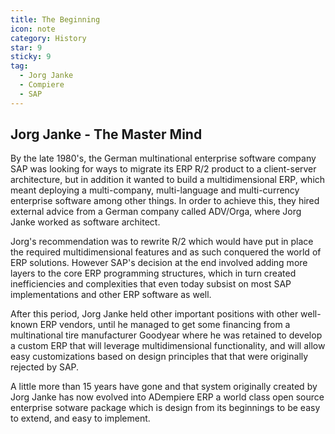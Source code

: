 ```yaml
---
title: The Beginning
icon: note
category: History
star: 9
sticky: 9
tag:
  - Jorg Janke
  - Compiere
  - SAP
---
```


## Jorg Janke - The Master Mind
By the late 1980's, the German multinational enterprise software company SAP was looking for ways to migrate its ERP R/2 product to a client-server architecture, but in addition it wanted to build a multidimensional ERP, which meant deploying a multi-company, multi-language and multi-currency enterprise software among other things. In order to achieve this, they hired external advice from a German company called ADV/Orga, where Jorg Janke worked as software architect.

Jorg's recommendation was to rewrite R/2 which would have put in place the required multidimensional features and as such conquered the world of ERP solutions. However SAP's decision at the end involved adding more layers to the core ERP programming structures, which in turn created inefficiencies and complexities that even today subsist on most SAP implementations and other ERP software as well.

After this period, Jorg Janke held other important positions with other well-known ERP vendors, until he managed to get some financing from a multinational tire manufacturer Goodyear where he was retained to develop a custom ERP that will leverage multidimensional functionality, and will allow easy customizations based on design principles that that were originally rejected by SAP.

A little more than 15 years have gone and that system originally created by Jorg Janke has now evolved into ADempiere ERP a world class open source enterprise sotware package which is design from its beginnings to be easy to extend, and easy to implement.